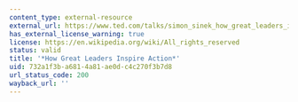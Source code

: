 ```yaml
---
content_type: external-resource
external_url: https://www.ted.com/talks/simon_sinek_how_great_leaders_inspire_action?language=en
has_external_license_warning: true
license: https://en.wikipedia.org/wiki/All_rights_reserved
status: valid
title: '*How Great Leaders Inspire Action*'
uid: 732a1f3b-a681-4a81-ae0d-c4c270f3b7d8
url_status_code: 200
wayback_url: ''
---
```

